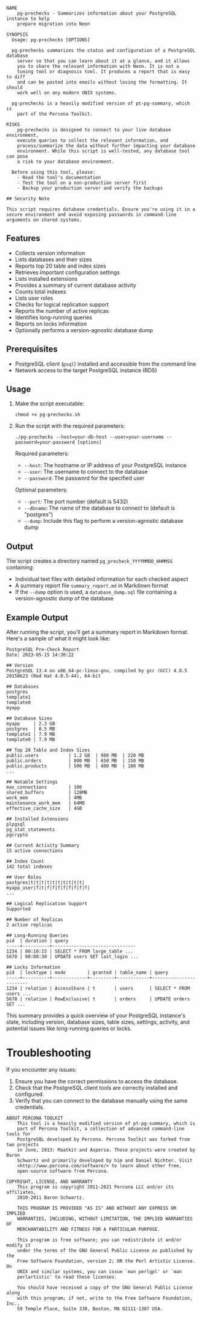 ```
NAME
    pg-prechecks - Summarizes information about your PostgreSQL instance to help
    prepare migration into Neon

SYNOPSIS
  Usage: pg-prechecks [OPTIONS]

  pg-prechecks summarizes the status and configuration of a PostgreSQL database
    server so that you can learn about it at a glance, and it allows
    you to share the relevant information with Neon. It is not a
    tuning tool or diagnosis tool. It produces a report that is easy to diff
    and can be pasted into emails without losing the formatting. It should
    work well on any modern UNIX systems.

  pg-prechecks is a heavily modified version of pt-pg-summary, which is
    part of the Percona Toolkit.

RISKS 
    pg-prechecks is designed to connect to your live database environment,
    execute queries to collect the relevant information, and
    process/summarize the data without further impacting your database
    environment. While this script is well-tested, any database tool can pose
    a risk to your database environment.

  Before using this tool, please:
    - Read the tool's documentation
    - Test the tool on a non-production server first
    - Backup your production server and verify the backups

## Security Note

This script requires database credentials. Ensure you're using it in a secure environment and avoid exposing passwords in command-line arguments on shared systems.

```

## Features

- Collects version information
- Lists databases and their sizes
- Reports top 20 table and index sizes
- Retrieves important configuration settings
- Lists installed extensions
- Provides a summary of current database activity
- Counts total indexes
- Lists user roles
- Checks for logical replication support
- Reports the number of active replicas
- Identifies long-running queries
- Reports on locks information
- Optionally performs a version-agnostic database dump

## Prerequisites

- PostgreSQL client (`psql`) installed and accessible from the command line
- Network access to the target PostgreSQL instance (RDS)

## Usage

1. Make the script executable:
   ```
   chmod +x pg-prechecks.sh
   ```

2. Run the script with the required parameters:
   ```
   ./pg-prechecks --host=your-db-host --user=your-username --password=your-password [options]
   ```

   Required parameters:
   - `--host`: The hostname or IP address of your PostgreSQL instance
   - `--user`: The username to connect to the database
   - `--password`: The password for the specified user

   Optional parameters:
   - `--port`: The port number (default is 5432)
   - `--dbname`: The name of the database to connect to (default is "postgres")
   - `--dump`: Include this flag to perform a version-agnostic database dump

## Output

The script creates a directory named `pg_precheck_YYYYMMDD_HHMMSS` containing:

- Individual text files with detailed information for each checked aspect
- A summary report file `summary_report.md` in Markdown format
- If the `--dump` option is used, a `database_dump.sql` file containing a version-agnostic dump of the database


## Example Output

After running the script, you'll get a summary report in Markdown format. Here's a sample of what it might look like:

```
PostgreSQL Pre-Check Report
Date: 2023-05-15 14:30:22

## Version
PostgreSQL 13.4 on x86_64-pc-linux-gnu, compiled by gcc (GCC) 4.8.5 20150623 (Red Hat 4.8.5-44), 64-bit

## Databases
postgres
template1
template0
myapp

## Database Sizes
myapp     | 2.3 GB
postgres  | 8.5 MB
template1 | 7.9 MB
template0 | 7.9 MB

## Top 20 Table and Index Sizes
public.users           | 1.2 GB  | 980 MB  | 220 MB
public.orders          | 800 MB  | 650 MB  | 150 MB
public.products        | 500 MB  | 400 MB  | 100 MB
...

## Notable Settings
max_connections        | 100
shared_buffers         | 128MB
work_mem               | 4MB
maintenance_work_mem   | 64MB
effective_cache_size   | 4GB

## Installed Extensions
plpgsql
pg_stat_statements
pgcrypto

## Current Activity Summary
15 active connections

## Index Count
142 total indexes

## User Roles
postgres|t|t|t|t|t|t|t|t|t|t|
myapp_user|f|t|f|f|f|f|f|f|f|f|
...

## Logical Replication Support
Supported

## Number of Replicas
2 active replicas

## Long-Running Queries
pid  | duration | query
-----+----------+-------------------------------
1234 | 00:10:15 | SELECT * FROM large_table ...
5678 | 00:08:30 | UPDATE users SET last_login ...

## Locks Information
pid  | locktype | mode        | granted | table_name | query
-----+----------+-------------+---------+------------+------------------------
1234 | relation | AccessShare | t       | users      | SELECT * FROM users ...
5678 | relation | RowExclusive| t       | orders     | UPDATE orders SET ...
```

This summary provides a quick overview of your PostgreSQL instance's state, including version, database sizes, table sizes, settings, activity, and potential issues like long-running queries or locks.

# Troubleshooting
If you encounter any issues:
1. Ensure you have the correct permissions to access the database.
2. Check that the PostgreSQL client tools are correctly installed and configured.
3. Verify that you can connect to the database manually using the same credentials.

```
ABOUT PERCONA TOOLKIT
    This tool is a heavily modified version of pt-pg-summary, which is
    part of Percona Toolkit, a collection of advanced command-line tools for
    PostgreSQL developed by Percona. Percona Toolkit was forked from two projects
    in June, 2013: Maatkit and Aspersa. Those projects were created by Baron
    Schwartz and primarily developed by him and Daniel Nichter. Visit
    <http://www.percona.com/software/> to learn about other free,
    open-source software from Percona.

COPYRIGHT, LICENSE, AND WARRANTY
    This program is copyright 2011-2021 Percona LLC and/or its affiliates,
    2010-2011 Baron Schwartz.

    THIS PROGRAM IS PROVIDED "AS IS" AND WITHOUT ANY EXPRESS OR IMPLIED
    WARRANTIES, INCLUDING, WITHOUT LIMITATION, THE IMPLIED WARRANTIES OF
    MERCHANTABILITY AND FITNESS FOR A PARTICULAR PURPOSE.

    This program is free software; you can redistribute it and/or modify it
    under the terms of the GNU General Public License as published by the
    Free Software Foundation, version 2; OR the Perl Artistic License. On
    UNIX and similar systems, you can issue `man perlgpl' or `man
    perlartistic' to read these licenses.

    You should have received a copy of the GNU General Public License along
    with this program; if not, write to the Free Software Foundation, Inc.,
    59 Temple Place, Suite 330, Boston, MA 02111-1307 USA.
```



